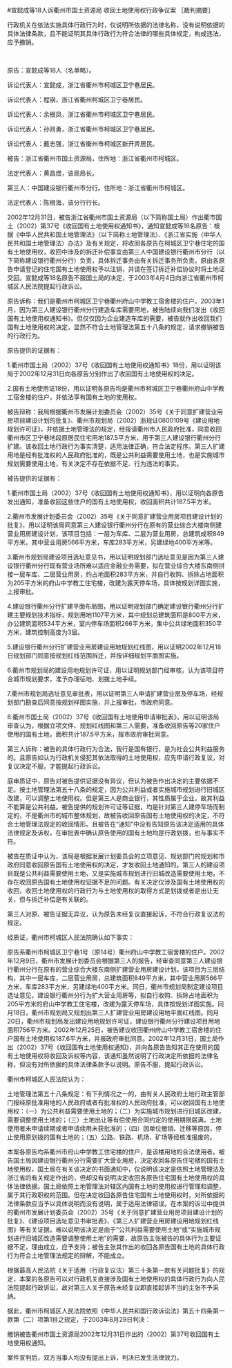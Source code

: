 #宣懿成等18人诉衢州市国土资源局 收回土地使用权行政争议案 
［裁判摘要］

行政机关在依法实施具体行政行为时，仅说明所依据的法律名称，没有说明依据的具体法律条款，且不能证明其具体行政行为符合法律的哪些具体规定，构成违法，应予撤销。

 

原告：宣懿成等18人（名单略）。

诉讼代表人：宣懿成，浙江省衢州市柯城区卫宁巷居民。

诉讼代表人：程钢，浙江省衢州柯城区卫宁巷居民。

诉讼代表人：余根凤，浙江省衢州市柯城区卫宁巷居民。

诉讼代表人：孙则勇，浙江省衢州市柯城区卫宁巷居民。

诉讼代表人：戴志强，浙江省衡州市柯城区新开弄居民。

被告：浙江省衢州市国土资源局，住所地：浙江省衢州市柯城区。

法定代表人：黄昌煜，该局局长。

第三人：中国建设银行衢州市分行。住所地：浙江省衢州市柯城区。

法定代表人：陈根海，该分行行长。

2002年12月31日，被告浙江省衢州市国土资源局（以下简称国土局）作出衢市国土（2002）第37号《收回国有土地使用权通知书》，通知宣懿成等18名原告：根据《中华人民共和国土地管理法》（以下简称土地管理法）、《浙江省实施〈中华人民共和国土地管理法〉办法》及有关规定，将收回各原告在柯城区卫宁巷住宅的国有土地使用权，收回中涉及的拆迁补偿事宜由第三人中国建设银行衢州市分行（以下简称建设银行衢州分行）负责，具体拆迁事务由有关拆迁事务所负责。原由各原告申请登记的住宅国有土地使用权予以注销，并请在签订拆迁补偿协议时将土地证交回。宣懿成等18名原告不服国土局的决定，于2003年4月4日向浙江省衢州市柯城区人民法院提起行政诉讼。

原告诉称：我们是衢州市柯城区卫宁巷衢州府山中学教工宿舍楼的住户。2003年1月，因为第三人建设银行衢州分行建造车库需要用地，被告陆续向我们发出《收回国有土地使用权通知书》。但仅仅因为企业建造车库的需要，被告就作出收回我们国有土地使用权的决定，显然不符合土地管理法第五十八条的规定，请求撤销被告的行政行为。

原告提供的证据有：

1.衢州市国土局（2002）37号《收回国有土地使用权通知书》18份，用以证明该局于2002年12月31日向各原告分别作出了收回国有土地使用权的决定。

2.国有土地使用证18份，用以证明各原告均是衢州市柯城区卫宁巷衢州府山中学教工宿舍楼的住户，并依法享有国有土地的使用权。

被告辩称：我局根据衢州市发展计划委员会（2002）35号《关于同意扩建营业用房项目建设计划的批复》、衢州市规划局（2002）浙规证0800109号《建设用地规划许可证》，并依据土地管理法的规定，经报请衢州市人民政府批准，同意收回衢州市区卫宁巷地段原居民住宅用地187.5平方米，用于第三人建设银行衢州分行扩建。该收回土地行政行为事实清楚，适用法律正确，符合法定程序。第三人扩建用地是经有批准权的人民政府批准的，既是公共利益需要使用土地，也是实施城市规划需要使用土地，有关决定不存在依据不足、行为违法的事实。

被告提供的证据有：

1.衢州市国土局（2002）37号《收回国有土地使用权通知书》，用以证明向各原告发出通知，准备收回这些住户的国有土地使用权，收回面积共计187.5平方米。

2.衢州市发展计划委员会（2002）35号《关于同意扩建营业用房项目建设计划的批复》，用以证明该局同意第三人建设银行衢州分行在原有的营业综合大楼南侧建营业用房建设计划，该项目包括：一层为车库、二层为营业用房，总建筑成积849平方米，其中营业用房566平方米，车库283平方米，另建绿地400平方米等。

3.衢州市规划局建设项目选址意见书，用以证明规划部门选址意见是因为第三人建设银行衢州分行现有营业场所难以适应金融业务需要，拟在营业综合大楼东南侧拼接一层车库、二层营业用房，约占地面积283平方米，并自行收购、拆除占地面积为205平方米的府山中学教工住宅楼，改建为露天停车场，具体按规划详图实施，上报审批。

4.建设银行衢州分行扩建平面布局图，用以证明规划部门确定建设银行衢州分行扩建主要规划技术指标，规划用地1107平方米，其中规划总建筑面积是800平方米，办公建筑面积534平方米，室内停车场面积266平方米，集中公共绿地面积350平方米，建筑控制高度为3层。

5.建设银行衢州分行扩建营业用房建设用地规划红线图，用以证明2002年12月18日规划部门同意按规划红线范围拆迁，并按详细规划平面图实施。

6.衢州市规划局的建设用地规划许可证，用以证明规划部门经审核，认为该项目符合城市规划要求，准予办理征地、划拨土地手续。

7.衢州市规划局选址意见审批表，用以证明第三人申请扩建营业房及停车场，经规划部门勘查后同意按规划样图实施，并上报审批，市政府同意。

8.衢州市国土局（2002）37号《收回国有土地使用申请审批表》，用以证明该局审查认为，根据立项文件、规划红线图和第三人需要，准备收回原告等20家住户使用的国有土地，面积共计187.5平方米，报市政府审批同意。

第三人诉称：被告的具体行政行为合法，我行是国有银行，是为社会公共利益服务的。且原告如认为行政机关侵犯其依法取得的土地使用权，应先申请行政复议，对复议决定不服，才能提起行政诉讼。

庭审质证中，原告对被告提供证据没有异议，但认为被告作出决定的主要依据不足。按土地管理法第五十八条的规定，因为公共利益或者实施城市规划进行旧城区改建，可以调整土地使用权。但是第三人是商业银行，其性质属于企业，故其利益不能算是公共利益。被告提供的规划许可证等证据，均是针对第三人建停车场而制定的，不是衢州市的城市整体规划，故被告收回原告国有土地使用权的决定，不符合土地管理法规定的收回情形。且被告在“通知”中没有告知原告该决定适用的具体法律规定及诉权，在审批表中确认原告使用的国有土地均是行政划拨，也与事实不符。

被告在质证中认为，该局是根据发展计划委员会的立项意见、规划部门的规划和市政府同意收回原告国有土地使用权的决定，才发收回土地通知的。第三人的建设项目既是公共利益需要使用土地，又是实施城市规划进行旧城改造需要使用土地，不存在收回原告国有土地使用权证据不足的问题。有关决定仅涉及国有土地使用权的收回，收回土地使用权的行政行为与土地使用权的取得方式是划拨或者是出让无关，但与拆迁补偿是有关联的。

第三人对原、被告证据无异议，认为原告未经复议直接起诉，不符合行政复议法的规定。

经质证，衢州市柯城区人民法院确认如下事实：

原告系衢州市柯城区卫宁巷1号（原14号）衢州府山中学教工宿舍楼的住户。2002年12月9日，衢州市发展计划委员会根据第三人的报告，经审查同意第三人建设银行衢州分行在原有的营业综合大楼东南侧扩建营业用房建设计划。该项目为三层结构，其中一层车库，二层营业用房，总建筑面积849平方米，其中营业用房566平方米，车库283平方米，另建绿地400平方米。同日，衢州市规划局制定建设项目选址意见，建设银行衢州分行为扩大营业用房等，拟自行收购、拆除占地面积为205平方米的府山中学教工住宅楼，改建为露天停车场，具体按规划详图实施。同月18日，衢州市规划局又规划出第三人扩建营业用房建设用地平面红线图。同月20日，衢州市规划局发出建设用地规划许可证，建设银行衢州分行建设项目用地面积756平方米。2002年12月25日，被告建议收回衢州府山中学教工宿舍楼的住户国有土地使用权187.6平方米，并报政府审批同意。2002年12月31日，国土局作出（2002）37号《收回国有土地使用权通知》，并向各原告告知其正在使用的国有土地使用权将收回及诉权等内容，该通知虽然说明了行政决定所依据的法律名称，但没有对所依据的具体法律条款予以说明。原告不服，提起行政诉讼。

衢州市柯城区人民法院认为：

土地管理法第五十八条规定：有下列情况之一的，由有关人民政府土地行政主管部门报经原批准用地的人民政府或者有批准权的人民政府批准，可以收回国有土地使用权：（一）为公共利益需要使用土地的；（二）为实施城市规划进行旧城区改建，需要调整使用土地的；（三）土地出让等有偿使用合同约定的使用期限届满，土地使用者未申请续期或者申请续用未获批准的；（四）因单位撤销、迁移等原因，停止使用原划拨的国有土地的；（五）公路、铁路、机场、矿场等经核准报废的。

本案各原告均系衢州市府山中学教工住宅楼的住户，是该楼用地的合法使用者。被告国土局因建设银行衢州分行需要扩大营业用房，决定收回各原告住宅楼的国有土地使用权，国土局在有关该决定的书面通知中，仅说明该决定是依照土地管理法及浙江省的有关规定作出的，但却没有说明决定收回各原告住宅国有土地使用权的具体法律依据。国土局依照土地管理法对辖区内国有土地的使用权进行管理和调整，属于其行政职权的范围。但在决定收回各原告住宅国有土地使用权时，对所依据的法律条款应当予以具体说明而没有说明，属于适用法律错误。在本案的诉讼中提供的衢州市发展计划委员会（2002）35号《关于同意扩建营业用房项目建设计划的批复》、《建设项目选址意见书审批表》、《第三人扩建营业用房建设用地规划红线图》等有关证据，难以说明该决定是由于“公共利益需要使用土地”或“实施城市规划进行旧城区改造需要调整使用土地”的需要，故原告主张被告的具体行为主要证据不足，理由成立，应予支持；被告主张其作出的收回各原告国有土地的具体行政行为符合土地管理法规定的辩解，不能成立。

根据最高人民法院《关于适用〈行政复议法〉第三十条第一款有关问题批复》的规定，本案的各原告可以对行政机关直接涉及国有土地使用权的具体行政行为向人民法院提起行政诉讼，故对第三人关于原告未经复议即直接起诉不当的主张不予采纳。

据此，衢州市柯城区人民法院依照《中华人民共和国行政诉讼法》第五十四条第一款第（二）项第1目之规定，于2003年8月29日判决：

撤销被告衢州市国土资源局2002年12月31日作出的（2002）第37号收回国有土地使用权通知。

案件宣判后，双方当事人均没有提出上诉，判决已发生法律效力。


